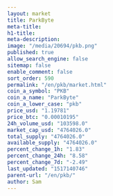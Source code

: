 ```yaml
---
layout: market
title: ParkByte
meta-title: 
h1-title: 
meta-description: 
image: "/media/20694/pkb.png"
published: true
allow_search_engine: false
sitemap: false
enable_comment: false
sort_order: 590
permalink: "/en/pkb/market.html"
coin_a_symbol: "PKB"
coin_a_name: "ParkByte"
coin_a_lower_case: "pkb"
price_usd: "1.19781"
price_btc: "0.00010195"
24h_volume_usd: "103598.0"
market_cap_usd: "4764026.0"
total_supply: "4764026.0"
available_supply: "4764026.0"
percent_change_1h: "1.83"
percent_change_24h: "8.58"
percent_change_7d: "-2.49"
last_updated: "1517140746"
parent-url: "/en/pkb/"
author: Sam
---
```


